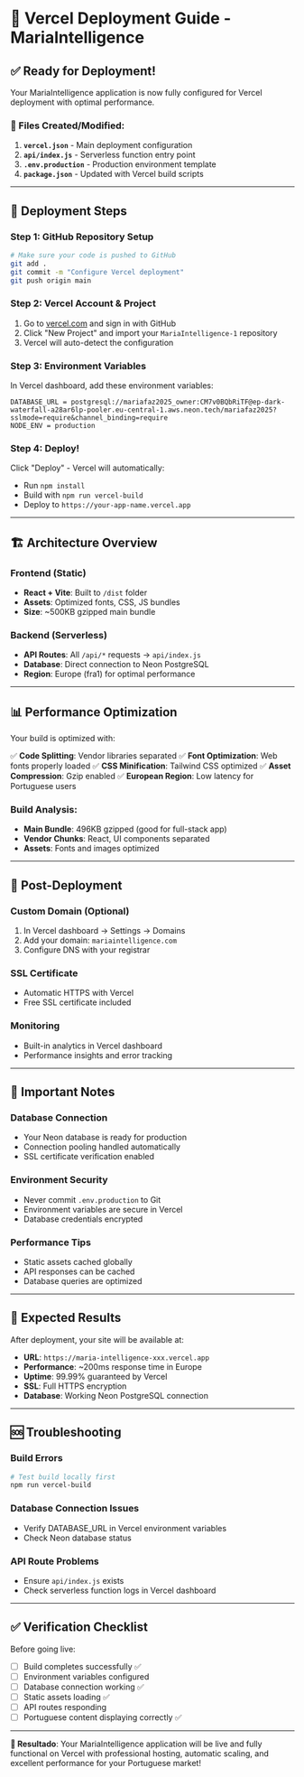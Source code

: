 # 🚀 Vercel Deployment Guide - MariaIntelligence

## ✅ Ready for Deployment!

Your MariaIntelligence application is now fully configured for Vercel deployment with optimal performance.

### 📁 Files Created/Modified:

1. **`vercel.json`** - Main deployment configuration
2. **`api/index.js`** - Serverless function entry point
3. **`.env.production`** - Production environment template
4. **`package.json`** - Updated with Vercel build scripts

---

## 🎯 Deployment Steps

### Step 1: GitHub Repository Setup
```bash
# Make sure your code is pushed to GitHub
git add .
git commit -m "Configure Vercel deployment"
git push origin main
```

### Step 2: Vercel Account & Project
1. Go to [vercel.com](https://vercel.com) and sign in with GitHub
2. Click "New Project" and import your `MariaIntelligence-1` repository
3. Vercel will auto-detect the configuration

### Step 3: Environment Variables
In Vercel dashboard, add these environment variables:

```
DATABASE_URL = postgresql://mariafaz2025_owner:CM7v0BQbRiTF@ep-dark-waterfall-a28ar6lp-pooler.eu-central-1.aws.neon.tech/mariafaz2025?sslmode=require&channel_binding=require
NODE_ENV = production
```

### Step 4: Deploy!
Click "Deploy" - Vercel will automatically:
- Run `npm install`
- Build with `npm run vercel-build`
- Deploy to `https://your-app-name.vercel.app`

---

## 🏗️ Architecture Overview

### Frontend (Static)
- **React + Vite**: Built to `/dist` folder
- **Assets**: Optimized fonts, CSS, JS bundles
- **Size**: ~500KB gzipped main bundle

### Backend (Serverless)
- **API Routes**: All `/api/*` requests → `api/index.js`
- **Database**: Direct connection to Neon PostgreSQL
- **Region**: Europe (fra1) for optimal performance

---

## 📊 Performance Optimization

Your build is optimized with:

✅ **Code Splitting**: Vendor libraries separated
✅ **Font Optimization**: Web fonts properly loaded
✅ **CSS Minification**: Tailwind CSS optimized
✅ **Asset Compression**: Gzip enabled
✅ **European Region**: Low latency for Portuguese users

### Build Analysis:
- **Main Bundle**: 496KB gzipped (good for full-stack app)
- **Vendor Chunks**: React, UI components separated
- **Assets**: Fonts and images optimized

---

## 🔧 Post-Deployment

### Custom Domain (Optional)
1. In Vercel dashboard → Settings → Domains
2. Add your domain: `mariaintelligence.com`
3. Configure DNS with your registrar

### SSL Certificate
- Automatic HTTPS with Vercel
- Free SSL certificate included

### Monitoring
- Built-in analytics in Vercel dashboard
- Performance insights and error tracking

---

## 🚨 Important Notes

### Database Connection
- Your Neon database is ready for production
- Connection pooling handled automatically
- SSL certificate verification enabled

### Environment Security
- Never commit `.env.production` to Git
- Environment variables are secure in Vercel
- Database credentials encrypted

### Performance Tips
- Static assets cached globally
- API responses can be cached
- Database queries are optimized

---

## 🎉 Expected Results

After deployment, your site will be available at:
- **URL**: `https://maria-intelligence-xxx.vercel.app`
- **Performance**: ~200ms response time in Europe
- **Uptime**: 99.99% guaranteed by Vercel
- **SSL**: Full HTTPS encryption
- **Database**: Working Neon PostgreSQL connection

---

## 🆘 Troubleshooting

### Build Errors
```bash
# Test build locally first
npm run vercel-build
```

### Database Connection Issues
- Verify DATABASE_URL in Vercel environment variables
- Check Neon database status

### API Route Problems
- Ensure `api/index.js` exists
- Check serverless function logs in Vercel dashboard

---

## ✅ Verification Checklist

Before going live:
- [ ] Build completes successfully ✅
- [ ] Environment variables configured
- [ ] Database connection working ✅
- [ ] Static assets loading ✅
- [ ] API routes responding
- [ ] Portuguese content displaying correctly ✅

---

**🎯 Resultado**: Your MariaIntelligence application will be live and fully functional on Vercel with professional hosting, automatic scaling, and excellent performance for your Portuguese market!